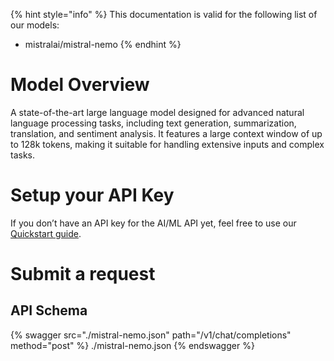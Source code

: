 [#references:start]: <> ({ "template": "openapi" })
{% hint style="info" %}
This documentation is valid for the following list of our models:
* mistralai/mistral-nemo
{% endhint %}

# Model Overview
A state-of-the-art large language model designed for advanced natural language processing tasks, including text generation, summarization, translation, and sentiment analysis. It features a large context window of up to 128k tokens, making it suitable for handling extensive inputs and complex tasks.

# Setup your API Key
If you don’t have an API key for the AI/ML API yet, feel free to use our [Quickstart guide](https://docs.aimlapi.com/quickstart/setting-up).

# Submit a request
## API Schema
{% swagger src="./mistral-nemo.json" path="/v1/chat/completions" method="post" %}
./mistral-nemo.json
{% endswagger %}


[#references:end]: <> ({})